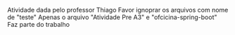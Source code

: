 Atividade dada pelo professor Thiago 
Favor ignoprar os arquivos com nome de "teste"
Apenas o arquivo "Atividade Pre A3" e "ofcicina-spring-boot" Faz parte do trabalho
